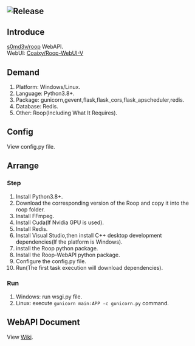 ![Release](https://img.shields.io/badge/Release-0.1.4-blue)
---
## Introduce
[s0md3v/roop](https://github.com/s0md3v/roop) WebAPI.  
WebUI: [Coaixy/Roop-WebUI-V](https://github.com/Coaixy/Roop-WebUI-V)
## Demand
1. Platform: Windows/Linux.
2. Language: Python3.8+.
3. Package: gunicorn,gevent,flask,flask_cors,flask_apscheduler,redis.
4. Database: Redis.
5. Other: Roop(Including What It Requires).
## Config
View config.py file.
## Arrange
### Step
1. Install Python3.8+.
3. Download the corresponding version of the Roop and copy it into the roop folder.
2. Install FFmpeg.
3. Install Cuda(If Nvidia GPU is used).
4. Install Redis.
5. Install Visual Studio,then install C++ desktop development dependencies(If the platform is Windows).
6. install the Roop python package.
7. Install the Roop-WebAPI python package.
8. Configure the config.py file.
9. Run(The first task execution will download dependencies).
### Run
1. Windows: run wsgi.py file.
2. Linux: execute `gunicorn main:APP -c gunicorn.py` command.
## WebAPI Document
View [Wiki](https://github.com/XiaoXinYo/Roop-WebAPI/wiki).
